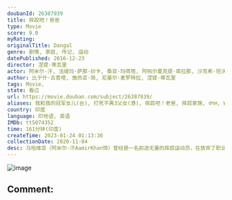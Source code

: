 ```yaml
---
doubanId: 26387939
title: 摔跤吧！爸爸
type: Movie
score: 9.0
myRating: 
originalTitle: Dangal
genre: 剧情, 家庭, 传记, 运动
datePublished: 2016-12-23
director: 涅提·蒂瓦里
actor: 阿米尔·汗, 法缇玛·萨那·纱卡, 桑亚·玛荷塔, 阿帕尔夏克提·库拉那, 沙克希·坦沃, 塞伊拉·沃西, 苏哈妮·巴特纳格尔, 里特维克·萨霍里, 吉里什·库卡尼, 什沙尔·夏尔马, 维万·巴特那
author: 比于什·古普塔, 施热亚·简, 尼基尔·麦罗特拉, 涅提·蒂瓦里
tags: Movie, 
state: 看过
url: https://movie.douban.com/subject/26387939/
aliases: 我和我的冠军女儿(台), 打死不离3父女(港), 摔跤吧！老爸, 摔跤家族, दंगल, Wrestling_Competition
country: 印度
language: 印地语, 英语
IMDb: tt5074352
time: 161分钟(印度)
createTime: 2023-01-24 01:13:36
collectionDate: 2020-11-04
desc: 马哈维亚（阿米尔·汗AamirKhan饰）曾经是一名前途无量的摔跤运动员，在放弃了职业生涯后，他最大的遗憾就是没有能够替国家赢得金牌。马哈维亚将这份希望寄托在了尚未出生的儿子身上，哪知道妻子接连...
---
```


![image](p2401676338.jpg)

Comment: 
---

